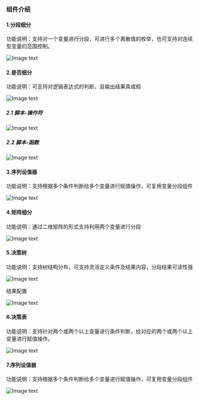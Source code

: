 ### 组件介绍
#### 1.分段细分
功能说明：支持对一个变量进行分段，可进行多个离散值的枚举，也可支持对连续型变量的范围控制。

![Image text](img/1605855782.png)

#### 2.是否细分

功能说明：可支持对逻辑表达式的判断，且输出结果真或假

![Image text](img/1605856665.png)

##### 2.1 脚本-操作符

![Image text](img/1605856749.png)  

##### 2.2 脚本-函数

![Image text](img/1605856829.png)

#### 3.序列设值器

功能说明：支持根据多个条件判断给多个变量进行赋值操作，可复用变量分段组件

![Image text](img/1605858095.png)

#### 4.矩阵细分

功能说明：通过二维矩阵的形式支持利用两个变量进行分段

![Image text](img/1605858544.png)

#### 5.决策树

功能说明：支持树结构分布，可支持灵活定义条件及结果内容，分段结果可读性强

![Image text](img/1605859057.png)

结果配置

![Image text](img/1605859131.png)

#### 6.决策表

功能说明：支持针对两个或两个以上变量进行条件判断，给对应的两个或两个以上变量进行赋值操作。

![Image text](img/1605860923.png)

#### 7.序列设值器

功能说明：支持根据多个条件判断给多个变量进行赋值操作，可复用变量分段组件

![Image text](img/1605861291.png)
